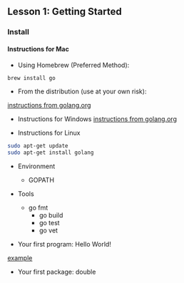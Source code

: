 ## Lesson 1: Getting Started

### Install

#### Instructions for Mac

* Using Homebrew (Preferred Method):

```bash
brew install go
```

* From the distribution (use at your own risk):

[instructions from golang.org](http://golang.org/doc/install#download)

* Instructions for Windows
[instructions from golang.org](http://golang.org/doc/install#download)

* Instructions for Linux

```bash
sudo apt-get update
sudo apt-get install golang
```

* Environment
	* GOPATH
* Tools
  * go fmt
	* go build
	* go test
	* go vet

* Your first program: Hello World!

[example](http://play.golang.org/p/aGiaVaMIUFa)

* Your first package: double


